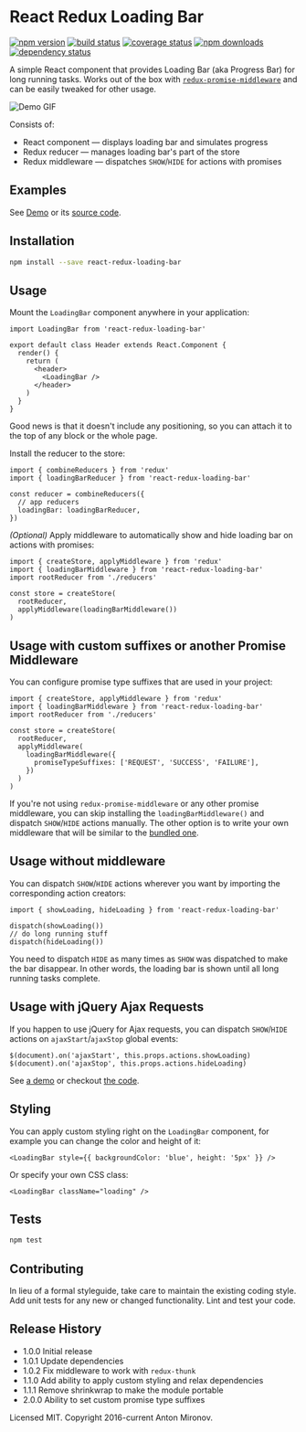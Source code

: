 # React Redux Loading Bar

[![npm version](https://img.shields.io/npm/v/react-redux-loading-bar.svg?style=flat-square)](https://www.npmjs.com/package/react-redux-loading-bar)
[![build status](https://img.shields.io/travis/mironov/react-redux-loading-bar/master.svg?style=flat-square)](https://travis-ci.org/mironov/react-redux-loading-bar)
[![coverage status](https://coveralls.io/repos/github/mironov/react-redux-loading-bar/badge.svg?branch=master)](https://coveralls.io/github/mironov/react-redux-loading-bar?branch=master)
[![npm downloads](https://img.shields.io/npm/dm/react-redux-loading-bar.svg?style=flat)](https://www.npmjs.com/package/react-redux-loading-bar)
[![dependency status](https://david-dm.org/mironov/react-redux-loading-bar.svg)](https://david-dm.org/mironov/react-redux-loading-bar)

A simple React component that provides Loading Bar (aka Progress Bar) for long running tasks. Works out of the box with [`redux-promise-middleware`](https://github.com/pburtchaell/redux-promise-middleware) and can be easily tweaked for other usage.

![Demo GIF](http://d.pr/i/haL8+)

Consists of:

* React component — displays loading bar and simulates progress
* Redux reducer — manages loading bar's part of the store
* Redux middleware — dispatches `SHOW`/`HIDE` for actions with promises

## Examples

See [Demo](http://mironov.github.io/react-redux-loading-bar/) or its [source code](https://github.com/mironov/react-redux-loading-bar/tree/gh-pages/src).

## Installation

```bash
npm install --save react-redux-loading-bar
```

## Usage

Mount the `LoadingBar` component anywhere in your application:

```es6
import LoadingBar from 'react-redux-loading-bar'

export default class Header extends React.Component {
  render() {
    return (
      <header>
        <LoadingBar />
      </header>
    )
  }
}
```

Good news is that it doesn't include any positioning, so you can attach it to the top of any block or the whole page.

Install the reducer to the store:

```es6
import { combineReducers } from 'redux'
import { loadingBarReducer } from 'react-redux-loading-bar'

const reducer = combineReducers({
  // app reducers
  loadingBar: loadingBarReducer,
})
```

*(Optional)* Apply middleware to automatically show and hide loading bar on actions with promises:

```es6
import { createStore, applyMiddleware } from 'redux'
import { loadingBarMiddleware } from 'react-redux-loading-bar'
import rootReducer from './reducers'

const store = createStore(
  rootReducer,
  applyMiddleware(loadingBarMiddleware())
)
```

## Usage with custom suffixes or another Promise Middleware

You can configure promise type suffixes that are used in your project:

```es6
import { createStore, applyMiddleware } from 'redux'
import { loadingBarMiddleware } from 'react-redux-loading-bar'
import rootReducer from './reducers'

const store = createStore(
  rootReducer,
  applyMiddleware(
    loadingBarMiddleware({
      promiseTypeSuffixes: ['REQUEST', 'SUCCESS', 'FAILURE'],
    })
  )
)
```

If you're not using `redux-promise-middleware` or any other promise middleware, you can skip installing the `loadingBarMiddleware()` and dispatch `SHOW`/`HIDE` actions manually. The other option is to write your own middleware that will be similar to the [bundled one](https://github.com/mironov/react-redux-loading-bar/blob/master/src/loading_bar_middleware.js).

## Usage without middleware

You can dispatch `SHOW`/`HIDE` actions wherever you want by importing the corresponding action creators:

```es6
import { showLoading, hideLoading } from 'react-redux-loading-bar'

dispatch(showLoading())
// do long running stuff
dispatch(hideLoading())
```

You need to dispatch `HIDE` as many times as `SHOW` was dispatched to make the bar disappear. In other words, the loading bar is shown until all long running tasks complete.

## Usage with jQuery Ajax Requests

If you happen to use jQuery for Ajax requests, you can dispatch `SHOW`/`HIDE` actions on `ajaxStart`/`ajaxStop` global events:

```es6
$(document).on('ajaxStart', this.props.actions.showLoading)
$(document).on('ajaxStop', this.props.actions.hideLoading)
```

See [a demo](http://mironov.github.io/react-redux-loading-bar/?ajax) or checkout [the code](https://github.com/mironov/react-redux-loading-bar/blob/gh-pages/src/demo_ajax.js).

## Styling

You can apply custom styling right on the `LoadingBar` component, for example you can change the color and height of it:

```es6
<LoadingBar style={{ backgroundColor: 'blue', height: '5px' }} />
```

Or specify your own CSS class:

```es6
<LoadingBar className="loading" />
```

## Tests

```bash
npm test
```

## Contributing

In lieu of a formal styleguide, take care to maintain the existing coding style.
Add unit tests for any new or changed functionality. Lint and test your code.

## Release History

* 1.0.0 Initial release
* 1.0.1 Update dependencies
* 1.0.2 Fix middleware to work with `redux-thunk`
* 1.1.0 Add ability to apply custom styling and relax dependencies
* 1.1.1 Remove shrinkwrap to make the module portable
* 2.0.0 Ability to set custom promise type suffixes

Licensed MIT. Copyright 2016-current Anton Mironov.
